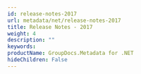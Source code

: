 ```yaml
---
id: release-notes-2017
url: metadata/net/release-notes-2017
title: Release Notes - 2017
weight: 4
description: ""
keywords: 
productName: GroupDocs.Metadata for .NET
hideChildren: False
---
```

